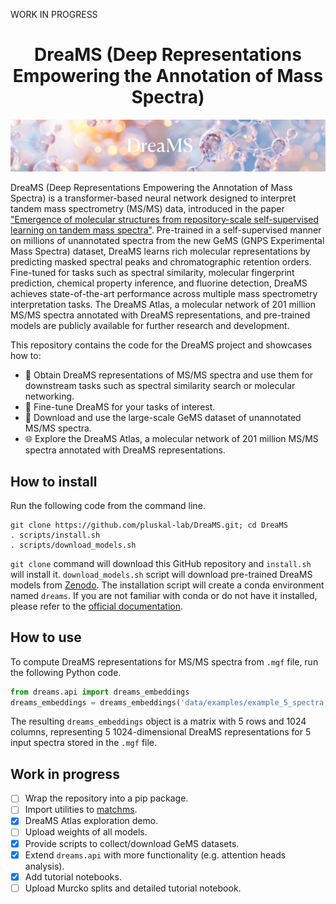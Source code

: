 WORK IN PROGRESS

<h1 align="center">DreaMS (Deep Representations Empowering the Annotation of Mass Spectra)</h1>

<p align="center">
  <img src="assets/dreams_background.png"/>
</p>

DreaMS (Deep Representations Empowering the Annotation of Mass Spectra) is a transformer-based neural network designed to interpret tandem mass spectrometry (MS/MS) data, introduced in the paper ["Emergence of molecular structures from repository-scale self-supervised learning on tandem mass spectra"](https://chemrxiv.org/engage/chemrxiv/article-details/6626775021291e5d1d61967f). Pre-trained in a self-supervised manner on millions of unannotated spectra from the new GeMS (GNPS Experimental Mass Spectra) dataset, DreaMS learns rich molecular representations by predicting masked spectral peaks and chromatographic retention orders. Fine-tuned for tasks such as spectral similarity, molecular fingerprint prediction, chemical property inference, and fluorine detection, DreaMS achieves state-of-the-art performance across multiple mass spectrometry interpretation tasks. The DreaMS Atlas, a molecular network of 201 million MS/MS spectra annotated with DreaMS representations, and pre-trained models are publicly available for further research and development.

This repository contains the code for the DreaMS project and showcases how to:

- 🚀 Obtain DreaMS representations of MS/MS spectra and use them for downstream tasks such as spectral similarity search or molecular networking.
- 🤖 Fine-tune DreaMS for your tasks of interest.
- 💎 Download and use the large-scale GeMS dataset of unannotated MS/MS spectra.
- 🌐 Explore the DreaMS Atlas, a molecular network of 201 million MS/MS spectra annotated with DreaMS representations.

## How to install

Run the following code from the command line.

``` shell
git clone https://github.com/pluskal-lab/DreaMS.git; cd DreaMS
. scripts/install.sh
. scripts/download_models.sh
```

`git clone` command will download this GitHub repository and `install.sh` will install it. `download_models.sh` script will download pre-trained DreaMS models from [Zenodo](https://zenodo.org/records/10997887). The installation script will create a conda environment named `dreams`. If you are not familiar with conda or do not have it installed, please refer to the [official documentation](https://conda.io/projects/conda/en/latest/user-guide/getting-started.html).

## How to use

To compute DreaMS representations for MS/MS spectra from `.mgf` file, run the following Python code.

``` python
from dreams.api import dreams_embeddings
dreams_embeddings = dreams_embeddings('data/examples/example_5_spectra.mgf')
```

The resulting `dreams_embeddings` object is a matrix with 5 rows and 1024 columns, representing 5 1024-dimensional DreaMS representations for 5 input spectra stored in the `.mgf` file.

## Work in progress
- [ ] Wrap the repository into a pip package.
- [ ] Import utilities to [matchms](https://github.com/matchms/matchms).
- [x] DreaMS Atlas exploration demo.
- [ ] Upload weights of all models.
- [x] Provide scripts to collect/download GeMS datasets.
- [x] Extend `dreams.api` with more functionality (e.g. attention heads analysis).
- [x] Add tutorial notebooks.
- [ ] Upload Murcko splits and detailed tutorial notebook.
